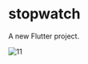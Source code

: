 # stopwatch

A new Flutter project.

![11](https://user-images.githubusercontent.com/96682275/151343634-3f76519c-53aa-4627-9352-0e2827e1ba2a.gif)


